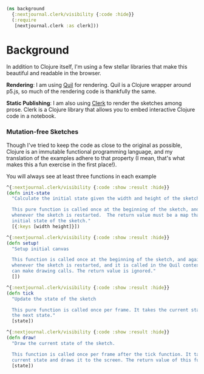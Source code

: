 ```clojure
(ns background
  {:nextjournal.clerk/visibility {:code :hide}}
  (:require
   [nextjournal.clerk :as clerk]))
```

# Background

In addition to Clojure itself, I'm using a few stellar libraries that make this beautiful and readable in the browser.

**Rendering**: I am using [Quil](http://quil.info/) for rendering. Quil is a Clojure wrapper around p5.js, so much of the rendering code is thankfully the same.

**Static Publishing**:  I am also using [Clerk](https://clerk.vision/) to render the sketches among prose. Clerk is a Clojure library that allows you to embed interactive Clojure code in a notebook.

### Mutation-free Sketches

Though I've tried to keep the code as close to the original as possible, Clojure is an immutable functional programming language, and my translation of the examples adhere to that property (I mean, that's what makes this a fun exercise in the first place!).

You will always see at least three functions in each example

```clojure
^{:nextjournal.clerk/visibility {:code :show :result :hide}}
(defn init-state
  "Calculate the initial state given the width and height of the sketch.

  This pure function is called once at the beginning of the sketch, and again
  whenever the sketch is restarted.  The return value must be a map that contains the
  initial state of the sketch."
  [{:keys [width height]}])

^{:nextjournal.clerk/visibility {:code :show :result :hide}}
(defn setup!
  "Setup initial canvas

  This function is called once at the beginning of the sketch, and again
  whenever the sketch is restarted, and it is called in the Quil context, so it
  can make drawing calls. The return value is ignored."
  [])

^{:nextjournal.clerk/visibility {:code :show :result :hide}}
(defn tick
  "Update the state of the sketch

  This pure function is called once per frame. It takes the current state and returns
  the next state."
  [state])

^{:nextjournal.clerk/visibility {:code :show :result :hide}}
(defn draw!
  "Draw the current state of the sketch.

  This function is called once per frame after the tick function. It takes the
  current state and draws it to the screen. The return value of this function is ignored."
  [state])
```

